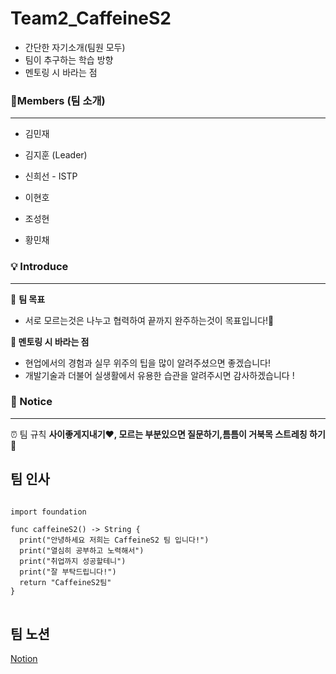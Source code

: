 # Team2_CaffeineS2

- 간단한 자기소개(팀원 모두)
- 팀이 추구하는 학습 방향
- 멘토링 시 바라는 점


### 💜Members (팀 소개)

---

- 김민재
    
- 김지훈 (Leader)
    
- 신희선 - ISTP

- 이현호
    
- 조성현
    
- 황민채


### 💡 Introduce

---



</aside>

🧷 **팀 목표**

- 서로 모르는것은 나누고 협력하여 끝까지 완주하는것이 목표입니다!🥰
    
    

**🧷 멘토링 시 바라는 점**

- 현업에서의 경험과 실무 위주의 팁을 많이 알려주셨으면 좋겠습니다!
- 개발기술과 더불어 실생활에서 유용한 습관을 알려주시면 감사하겠습니다 !


### 📌 Notice

---

<aside>
    
⏰ 팀 규칙
**사이좋게지내기❤︎, 모르는 부분있으면 질문하기,틈틈이 거북목 스트레칭 하기🙆**

## 팀 인사
<pre>
<code>
import foundation

func caffeineS2() -> String {
  print("안녕하세요 저희는 CaffeineS2 팀 입니다!")
  print("열심히 공부하고 노력해서")
  print("취업까지 성공할테니")
  print("잘 부탁드립니다!")
  return "CaffeineS2팀"
}
</code>
</pre>


## 팀 노션
 [Notion](https://www.notion.so/4f45b89fc9a749959c0e172d4d372a60?v=711b849217a64f25b2b9ec5db6a3fdfc&p=c8d7903718b445a58bee5849a7007cfd&pm=c)